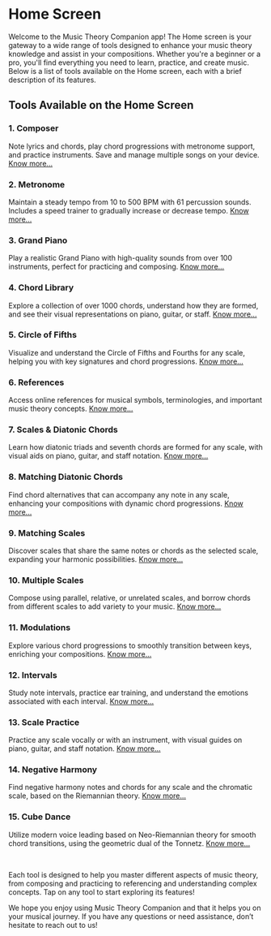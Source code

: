# Home Screen
Welcome to the Music Theory Companion app! The Home screen is your gateway to a wide range of tools designed to enhance your music theory knowledge and assist in your compositions. Whether you're a beginner or a pro, you'll find everything you need to learn, practice, and create music. Below is a list of tools available on the Home screen, each with a brief description of its features.

## Tools Available on the Home Screen
### 1. Composer
Note lyrics and chords, play chord progressions with metronome support, and practice instruments. Save and manage multiple songs on your device. [Know more...](composer.md)

### 2. Metronome
Maintain a steady tempo from 10 to 500 BPM with 61 percussion sounds. Includes a speed trainer to gradually increase or decrease tempo. [Know more...](metronome.md)

### 3. Grand Piano
Play a realistic Grand Piano with high-quality sounds from over 100 instruments, perfect for practicing and composing. [Know more...](piano.md)

### 4. Chord Library
Explore a collection of over 1000 chords, understand how they are formed, and see their visual representations on piano, guitar, or staff. [Know more...](chord_library.md)

### 5. Circle of Fifths
Visualize and understand the Circle of Fifths and Fourths for any scale, helping you with key signatures and chord progressions. [Know more...](circle_of_fifth.md)

### 6. References
Access online references for musical symbols, terminologies, and important music theory concepts. [Know more...](reference.md)

### 7. Scales & Diatonic Chords
Learn how diatonic triads and seventh chords are formed for any scale, with visual aids on piano, guitar, and staff notation. [Know more...](scales_and_chords.md)

### 8. Matching Diatonic Chords
Find chord alternatives that can accompany any note in any scale, enhancing your compositions with dynamic chord progressions. [Know more...](matching_chords.md)

### 9. Matching Scales
Discover scales that share the same notes or chords as the selected scale, expanding your harmonic possibilities. [Know more...](matching_scales.md)

### 10. Multiple Scales
Compose using parallel, relative, or unrelated scales, and borrow chords from different scales to add variety to your music. [Know more...](multi_scales.md)

### 11. Modulations
Explore various chord progressions to smoothly transition between keys, enriching your compositions. [Know more...](modulations.md)

### 12. Intervals
Study note intervals, practice ear training, and understand the emotions associated with each interval. [Know more...](intervals.md)

### 13. Scale Practice
Practice any scale vocally or with an instrument, with visual guides on piano, guitar, and staff notation. [Know more...](scale_practice.md)

### 14. Negative Harmony
Find negative harmony notes and chords for any scale and the chromatic scale, based on the Riemannian theory. [Know more...](negative_harmony.md)

### 15. Cube Dance
Utilize modern voice leading based on Neo-Riemannian theory for smooth chord transitions, using the geometric dual of the Tonnetz. [Know more...](cube_dance.md)

<br>

Each tool is designed to help you master different aspects of music theory, from composing and practicing to referencing and understanding complex concepts. Tap on any tool to start exploring its features!

We hope you enjoy using Music Theory Companion and that it helps you on your musical journey. If you have any questions or need assistance, don’t hesitate to reach out to us!
